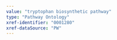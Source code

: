 ```yaml
---
value: "tryptophan biosynthetic pathway"
type: "Pathway Ontology"
xref-identifier: "0001280"
xref-dataSource: "PW"
---
```

